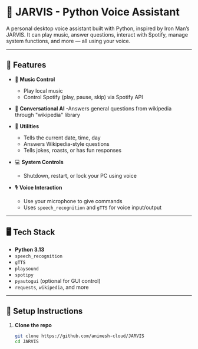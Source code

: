 # 🧠 JARVIS - Python Voice Assistant

A personal desktop voice assistant built with Python, inspired by Iron Man’s JARVIS. It can play music, answer questions, interact with Spotify, manage system functions, and more — all using your voice.

---

## 🔧 Features

- 🎵 **Music Control**
  - Play local music
  - Control Spotify (play, pause, skip) via Spotify API

- 🤖 **Conversational AI**
  -Answers general questions from wikipedia through "wikipedia" library
- 📅 **Utilities**
  - Tells the current date, time, day
  - Answers Wikipedia-style questions
  - Tells jokes, roasts, or has fun responses

- 💻 **System Controls**
  - Shutdown, restart, or lock your PC using voice

- 🎙️ **Voice Interaction**
  - Use your microphone to give commands
  - Uses `speech_recognition` and `gTTS` for voice input/output

---

## 🖥️ Tech Stack

- **Python 3.13**
- `speech_recognition`
- `gTTS`
- `playsound`
- `spotipy`
- `pyautogui` (optional for GUI control)
- `requests`, `wikipedia`, and more

---

## 🚀 Setup Instructions

1. **Clone the repo**
   ```bash
   git clone https://github.com/animesh-cloud/JARVIS
   cd JARVIS
